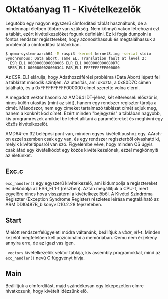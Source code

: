Oktatóanyag 11 - Kivételkezelők
===============================

Legutóbb egy nagyon egyszerű címfordítási táblát használtunk, de a mindennapi életben többre van szükség.
Nem könnyű vakon létrehozni ezt a táblát, ezért kivételkezelőket fogunk definiálni. Ez ki fogja dumpolni
a fontos rendszer regisztereket, hogy azonosíthassuk és megtalálhassuk a problémát a címfordítási táblánkban.

```sh
$ qemu-system-aarch64 -M raspi3 -kernel kernel8.img -serial stdio
Synchronous: Data abort, same EL, Translation fault at level 2:
  ESR_EL1 0000000096000006 ELR_EL1 0000000000080D7C
 SPSR_EL1 00000000200003C4 FAR_EL1 FFFFFFFFFF000000
```

Az ESR_EL1 elárulja, hogy Adathozzáférési probléma (Data Abort) lépett fel a táblázat második szintjén. Az
utasítás, ami okozta, a 0x80D7C címen található, és a 0xFFFFFFFFFF000000 címet szerette volna elérni.

A megadott vektor hasonló az AMD64 IDT-jéhez, két eltéréssel: először is, nincs külön utasítás (mint az sidt),
hanem egy rendszer regiszter tárolja a címét. Másodszor, nem egy címeket tartalmazó táblázat címét adjuk meg,
hanem a konkrét kód címét. Ezért minden "bejegyzés" a táblában nagyobb, kis programrészek amikkel be lehet
állítani a paramétereket és meghívni egy közös kivételkezelőt.

AMD64-en 32 belépési pont van, minden egyes kivételtípushoz egy. AArch-on ezzel szemben csak egy van, és egy
rendszer regiszterből olvasható ki, melyik kivételtípusról van szó. Figyelembe véve, hogy minden OS úgyis csak
átad egy kivételkódot egy közös kivételkezelőnek, ezzel megkönnyíti az életünket.

Exc.c
-----

`exc_handler()` egy egyszerű kivételkezelő, ami kidumpolja a regisztereket és dekódolja az ESR_EL1-t (részben).
Aztán megállítjuk a CPU-t, mert egyelőre nincs hova visszatérni a kivételkezelőből. A Kivétel Szindróma Regiszter
(Exception Syndrome Register) részletes leírása megtalálható az ARM DDI0487B_b könyv D10.2.28 fejezetében.

Start
-----

Mielőtt rendszerfelügyeleti módra váltanánk, beállítjuk a *vbar_el1*-t. Minden kezelőt megfelelően kell pozicionálni
a memóriában. Qemu nem érzékeny annyira erre, de az igazi vas igen.

`_vectors` kivételkezelők vektor táblája, kis assembly programokkal, mind az `exc_handler()` nevű C függvényt hívja.

Main
----

Beállítjuk a címfordítást, majd szándékosan egy leképezetlen címre hivatkozunk, hogy kivételt idézzünk elő.
